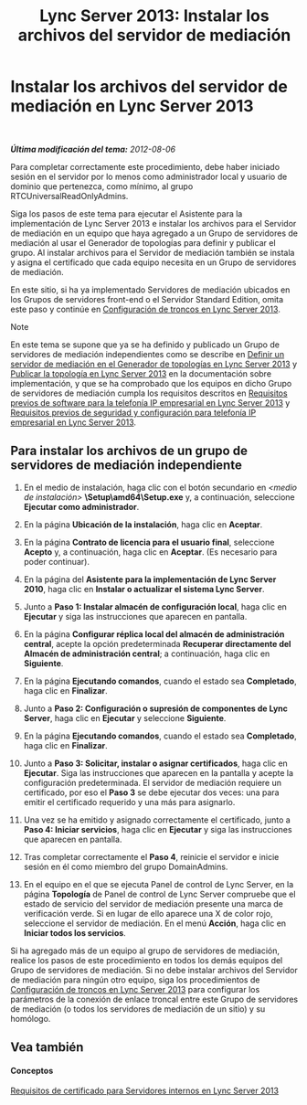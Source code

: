 ﻿---
title: 'Lync Server 2013: Instalar los archivos del servidor de mediación'
TOCTitle: Instalar los archivos del servidor de mediación
ms:assetid: f0f7dd15-58e1-40fd-aa7e-6db50ceafacd
ms:mtpsurl: https://technet.microsoft.com/es-es/library/Gg412998(v=OCS.15)
ms:contentKeyID: 48277132
ms.date: 01/07/2017
mtps_version: v=OCS.15
ms.translationtype: HT
---

# Instalar los archivos del servidor de mediación en Lync Server 2013

 

_**Última modificación del tema:** 2012-08-06_

Para completar correctamente este procedimiento, debe haber iniciado sesión en el servidor por lo menos como administrador local y usuario de dominio que pertenezca, como mínimo, al grupo RTCUniversalReadOnlyAdmins.

Siga los pasos de este tema para ejecutar el Asistente para la implementación de Lync Server 2013 e instalar los archivos para el Servidor de mediación en un equipo que haya agregado a un Grupo de servidores de mediación al usar el Generador de topologías para definir y publicar el grupo. Al instalar archivos para el Servidor de mediación también se instala y asigna el certificado que cada equipo necesita en un Grupo de servidores de mediación.

En este sitio, si ha ya implementado Servidores de mediación ubicados en los Grupos de servidores front-end o el Servidor Standard Edition, omita este paso y continúe en [Configuración de troncos en Lync Server 2013](lync-server-2013-configuring-trunks.md).


> [!NOTE]
> En este tema se supone que ya se ha definido y publicado un Grupo de servidores de mediación independientes como se describe en <A href="lync-server-2013-define-a-mediation-server-in-topology-builder.md">Definir un servidor de mediación en el Generador de topologías en Lync Server 2013</A> y <A href="lync-server-2013-publish-the-topology.md">Publicar la topología en Lync Server 2013</A> en la documentación sobre implementación, y que se ha comprobado que los equipos en dicho Grupo de servidores de mediación cumpla los requisitos descritos en <A href="lync-server-2013-software-prerequisites-for-enterprise-voice.md">Requisitos previos de software para la telefonía IP empresarial en Lync Server 2013</A> y <A href="lync-server-2013-security-and-configuration-prerequisites-for-enterprise-voice.md">Requisitos previos de seguridad y configuración para telefonía IP empresarial en Lync Server 2013</A>.



## Para instalar los archivos de un grupo de servidores de mediación independiente

1.  En el medio de instalación, haga clic con el botón secundario en *\<medio de instalación\>* **\\Setup\\amd64\\Setup.exe** y, a continuación, seleccione **Ejecutar como administrador**.

2.  En la página **Ubicación de la instalación**, haga clic en **Aceptar**.

3.  En la página **Contrato de licencia para el usuario final**, seleccione **Acepto** y, a continuación, haga clic en **Aceptar**. (Es necesario para poder continuar).

4.  En la página del **Asistente para la implementación de Lync Server 2010**, haga clic en **Instalar o actualizar el sistema Lync Server**.

5.  Junto a **Paso 1: Instalar almacén de configuración local**, haga clic en **Ejecutar** y siga las instrucciones que aparecen en pantalla.

6.  En la página **Configurar réplica local del almacén de administración central**, acepte la opción predeterminada **Recuperar directamente del Almacén de administración central**; a continuación, haga clic en **Siguiente**.

7.  En la página **Ejecutando comandos**, cuando el estado sea **Completado**, haga clic en **Finalizar**.

8.  Junto a **Paso 2: Configuración o supresión de componentes de Lync Server**, haga clic en **Ejecutar** y seleccione **Siguiente**.

9.  En la página **Ejecutando comandos**, cuando el estado sea **Completado**, haga clic en **Finalizar**.

10. Junto a **Paso 3: Solicitar, instalar o asignar certificados**, haga clic en **Ejecutar**. Siga las instrucciones que aparecen en la pantalla y acepte la configuración predeterminada. El servidor de mediación requiere un certificado, por eso el **Paso 3** se debe ejecutar dos veces: una para emitir el certificado requerido y una más para asignarlo.

11. Una vez se ha emitido y asignado correctamente el certificado, junto a **Paso 4: Iniciar servicios**, haga clic en **Ejecutar** y siga las instrucciones que aparecen en pantalla.

12. Tras completar correctamente el **Paso 4**, reinicie el servidor e inicie sesión en él como miembro del grupo DomainAdmins.

13. En el equipo en el que se ejecuta Panel de control de Lync Server, en la página **Topología** de Panel de control de Lync Server compruebe que el estado de servicio del servidor de mediación presente una marca de verificación verde. Si en lugar de ello aparece una X de color rojo, seleccione el servidor de mediación. En el menú **Acción**, haga clic en **Iniciar todos los servicios**.

Si ha agregado más de un equipo al grupo de servidores de mediación, realice los pasos de este procedimiento en todos los demás equipos del Grupo de servidores de mediación. Si no debe instalar archivos del Servidor de mediación para ningún otro equipo, siga los procedimientos de [Configuración de troncos en Lync Server 2013](lync-server-2013-configuring-trunks.md) para configurar los parámetros de la conexión de enlace troncal entre este Grupo de servidores de mediación (o todos los servidores de mediación de un sitio) y su homólogo.

## Vea también

#### Conceptos

[Requisitos de certificado para Servidores internos en Lync Server 2013](lync-server-2013-certificate-requirements-for-internal-servers.md)

